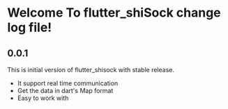 # Welcome To flutter_shiSock change log file!

## 0.0.1
This is initial version of flutter_shisock with stable release.
* It support real time communication
* Get the data in dart's Map format
* Easy to work with
